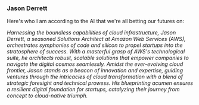 ### Jason Derrett

Here's who I am according to the AI that we're all betting our futures on:

_Harnessing the boundless capabilities of cloud infrastructure, Jason Derrett, a seasoned Solutions Architect at Amazon Web Services (AWS), orchestrates symphonies of code and silicon to propel startups into the stratosphere of success. With a masterful grasp of AWS's technological suite, he architects robust, scalable solutions that empower companies to navigate the digital cosmos seamlessly. Amidst the ever-evolving cloud frontier, Jason stands as a beacon of innovation and expertise, guiding ventures through the intricacies of cloud transformation with a blend of strategic foresight and technical prowess. His blueprinting acumen ensures a resilient digital foundation for startups, catalyzing their journey from concept to cloud-native triumph._

<!--
**jderrett/jderrett** is a ✨ _special_ ✨ repository because its `README.md` (this file) appears on your GitHub profile.

Here are some ideas to get you started:

- 🔭 I’m currently working on ...
- 🌱 I’m currently learning ...
- 👯 I’m looking to collaborate on ...
- 🤔 I’m looking for help with ...
- 💬 Ask me about ...
- 📫 How to reach me: ...
- 😄 Pronouns: ...
- ⚡ Fun fact: ...
-->
